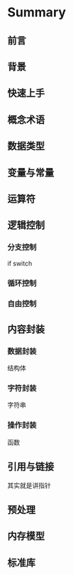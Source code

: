 # Summary

## 前言

## 背景

## 快速上手

## 概念术语

## 数据类型

## 变量与常量

## 运算符

## 逻辑控制

### 分支控制

if switch

### 循环控制

### 自由控制

## 内容封装

### 数据封装

结构体

### 字符封装

字符串

### 操作封装

函数

## 引用与链接

其实就是讲指针

## 预处理

## 内存模型

## 标准库
